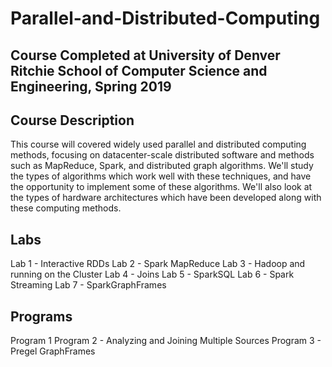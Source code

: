 # Parallel-and-Distributed-Computing

## Course Completed at University of Denver Ritchie School of Computer Science and Engineering, Spring 2019

## Course Description

This course will covered widely used parallel and distributed computing methods, focusing on datacenter-scale distributed software and methods such as MapReduce, Spark, and distributed graph algorithms. We'll study the types of algorithms which work well with these techniques, and have the opportunity to implement some of these algorithms. We'll also look at the types of hardware architectures which have been developed along with these computing methods.

## Labs

Lab 1 - Interactive RDDs
Lab 2 - Spark MapReduce
Lab 3 - Hadoop and running on the Cluster
Lab 4 - Joins
Lab 5 - SparkSQL
Lab 6 - Spark Streaming
Lab 7 - SparkGraphFrames

## Programs

Program 1 
Program 2 - Analyzing and Joining Multiple Sources
Program 3 - Pregel GraphFrames
